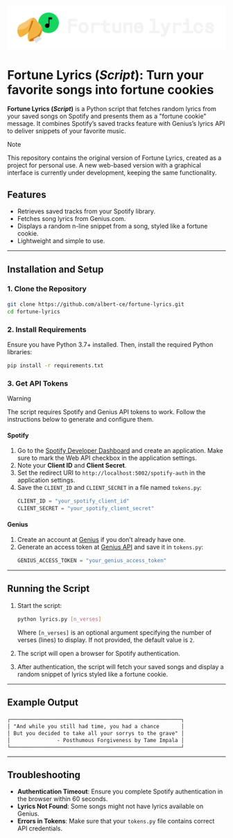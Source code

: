 ![Fortune Lyrics Banner](img/fortune_lyrics.png)

# Fortune Lyrics (*Script*): Turn your favorite songs into fortune cookies

**Fortune Lyrics (*Script*)** is a Python script that fetches random lyrics from your saved songs on Spotify and presents them as a "fortune cookie" message. It combines Spotify’s saved tracks feature with Genius’s lyrics API to deliver snippets of your favorite music.

> [!NOTE]  
> This repository contains the original version of Fortune Lyrics, created as a project for personal use. A new web-based version with a graphical interface is currently under development, keeping the same functionality.


## Features
- Retrieves saved tracks from your Spotify library.
- Fetches song lyrics from Genius.com.
- Displays a random n-line snippet from a song, styled like a fortune cookie.
- Lightweight and simple to use.

---

## Installation and Setup

### 1. Clone the Repository
```bash
git clone https://github.com/albert-ce/fortune-lyrics.git
cd fortune-lyrics
```

### 2. Install Requirements
Ensure you have Python 3.7+ installed. Then, install the required Python libraries:
```bash
pip install -r requirements.txt
```

### 3. Get API Tokens
> [!WARNING] 
> The script requires Spotify and Genius API tokens to work. Follow the instructions below to generate and configure them.
#### Spotify
1. Go to the [Spotify Developer Dashboard](https://developer.spotify.com/dashboard/applications) and create an application. Make sure to mark the Web API checkbox in the application settings.
2. Note your **Client ID** and **Client Secret**.
3. Set the redirect URI to `http://localhost:5002/spotify-auth` in the application settings.
4. Save the `CLIENT_ID` and `CLIENT_SECRET` in a file named `tokens.py`:
    ```python
    CLIENT_ID = "your_spotify_client_id"
    CLIENT_SECRET = "your_spotify_client_secret"
    ```

#### Genius
1. Create an account at [Genius](https://genius.com/) if you don’t already have one.
2. Generate an access token at [Genius API](https://genius.com/api-clients) and save it in `tokens.py`:
    ```python
    GENIUS_ACCESS_TOKEN = "your_genius_access_token"
    ```
---

## Running the Script

1. Start the script:
    ```bash
    python lyrics.py [n_verses]
    ```
   Where `[n_verses]` is an optional argument specifying the number of verses (lines) to display. If not provided, the default value is `2`.

2. The script will open a browser for Spotify authentication.

3. After authentication, the script will fetch your saved songs and display a random snippet of lyrics styled like a fortune cookie.

---

## Example Output
```
┌───────────────────────────────────────────────────────┐
│ "And while you still had time, you had a chance       │
│ But you decided to take all your sorrys to the grave" │
│               - Posthumous Forgiveness by Tame Impala │
└───────────────────────────────────────────────────────┘
```

---

## Troubleshooting
- **Authentication Timeout**: Ensure you complete Spotify authentication in the browser within 60 seconds.
- **Lyrics Not Found**: Some songs might not have lyrics available on Genius.
- **Errors in Tokens**: Make sure that your `tokens.py` file contains correct API credentials.